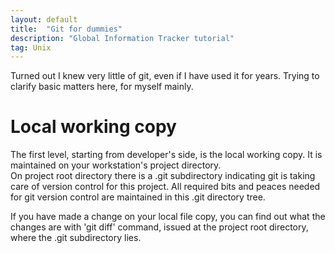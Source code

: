 ```yaml
---
layout: default
title:  "Git for dummies"
description: "Global Information Tracker tutorial"
tag: Unix
---
```


Turned out I knew very little of git, even if I have used it for years.
Trying to clarify basic matters here, for myself mainly.

# Local working copy
The first level, starting from developer's side, is the local working copy. It is maintained on your workstation's project directory.  
On project root directory there is a .git subdirectory indicating git is taking care of version control for this project. All required bits and peaces needed for git version control are maintained in this .git directory tree.

If you have made a change on your local file copy, you can find out what the changes are with 'git diff' command, issued at the project root directory, where the .git subdirectory lies.
